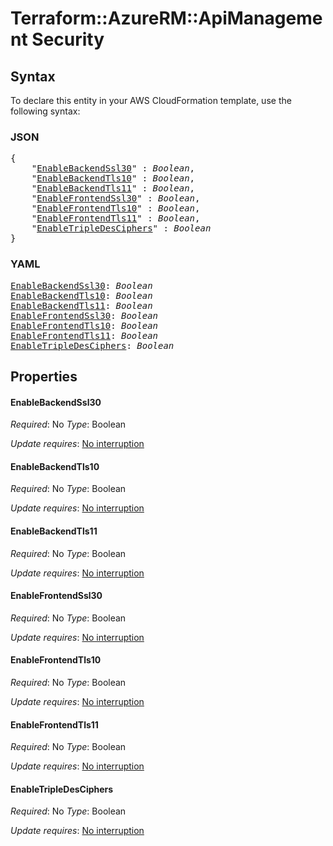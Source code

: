 # Terraform::AzureRM::ApiManagement Security

## Syntax

To declare this entity in your AWS CloudFormation template, use the following syntax:

### JSON

<pre>
{
    "<a href="#enablebackendssl30" title="EnableBackendSsl30">EnableBackendSsl30</a>" : <i>Boolean</i>,
    "<a href="#enablebackendtls10" title="EnableBackendTls10">EnableBackendTls10</a>" : <i>Boolean</i>,
    "<a href="#enablebackendtls11" title="EnableBackendTls11">EnableBackendTls11</a>" : <i>Boolean</i>,
    "<a href="#enablefrontendssl30" title="EnableFrontendSsl30">EnableFrontendSsl30</a>" : <i>Boolean</i>,
    "<a href="#enablefrontendtls10" title="EnableFrontendTls10">EnableFrontendTls10</a>" : <i>Boolean</i>,
    "<a href="#enablefrontendtls11" title="EnableFrontendTls11">EnableFrontendTls11</a>" : <i>Boolean</i>,
    "<a href="#enabletripledesciphers" title="EnableTripleDesCiphers">EnableTripleDesCiphers</a>" : <i>Boolean</i>
}
</pre>

### YAML

<pre>
<a href="#enablebackendssl30" title="EnableBackendSsl30">EnableBackendSsl30</a>: <i>Boolean</i>
<a href="#enablebackendtls10" title="EnableBackendTls10">EnableBackendTls10</a>: <i>Boolean</i>
<a href="#enablebackendtls11" title="EnableBackendTls11">EnableBackendTls11</a>: <i>Boolean</i>
<a href="#enablefrontendssl30" title="EnableFrontendSsl30">EnableFrontendSsl30</a>: <i>Boolean</i>
<a href="#enablefrontendtls10" title="EnableFrontendTls10">EnableFrontendTls10</a>: <i>Boolean</i>
<a href="#enablefrontendtls11" title="EnableFrontendTls11">EnableFrontendTls11</a>: <i>Boolean</i>
<a href="#enabletripledesciphers" title="EnableTripleDesCiphers">EnableTripleDesCiphers</a>: <i>Boolean</i>
</pre>

## Properties

#### EnableBackendSsl30

_Required_: No
_Type_: Boolean

_Update requires_: [No interruption](https://docs.aws.amazon.com/AWSCloudFormation/latest/UserGuide/using-cfn-updating-stacks-update-behaviors.html#update-no-interrupt)

#### EnableBackendTls10

_Required_: No
_Type_: Boolean

_Update requires_: [No interruption](https://docs.aws.amazon.com/AWSCloudFormation/latest/UserGuide/using-cfn-updating-stacks-update-behaviors.html#update-no-interrupt)

#### EnableBackendTls11

_Required_: No
_Type_: Boolean

_Update requires_: [No interruption](https://docs.aws.amazon.com/AWSCloudFormation/latest/UserGuide/using-cfn-updating-stacks-update-behaviors.html#update-no-interrupt)

#### EnableFrontendSsl30

_Required_: No
_Type_: Boolean

_Update requires_: [No interruption](https://docs.aws.amazon.com/AWSCloudFormation/latest/UserGuide/using-cfn-updating-stacks-update-behaviors.html#update-no-interrupt)

#### EnableFrontendTls10

_Required_: No
_Type_: Boolean

_Update requires_: [No interruption](https://docs.aws.amazon.com/AWSCloudFormation/latest/UserGuide/using-cfn-updating-stacks-update-behaviors.html#update-no-interrupt)

#### EnableFrontendTls11

_Required_: No
_Type_: Boolean

_Update requires_: [No interruption](https://docs.aws.amazon.com/AWSCloudFormation/latest/UserGuide/using-cfn-updating-stacks-update-behaviors.html#update-no-interrupt)

#### EnableTripleDesCiphers

_Required_: No
_Type_: Boolean

_Update requires_: [No interruption](https://docs.aws.amazon.com/AWSCloudFormation/latest/UserGuide/using-cfn-updating-stacks-update-behaviors.html#update-no-interrupt)


